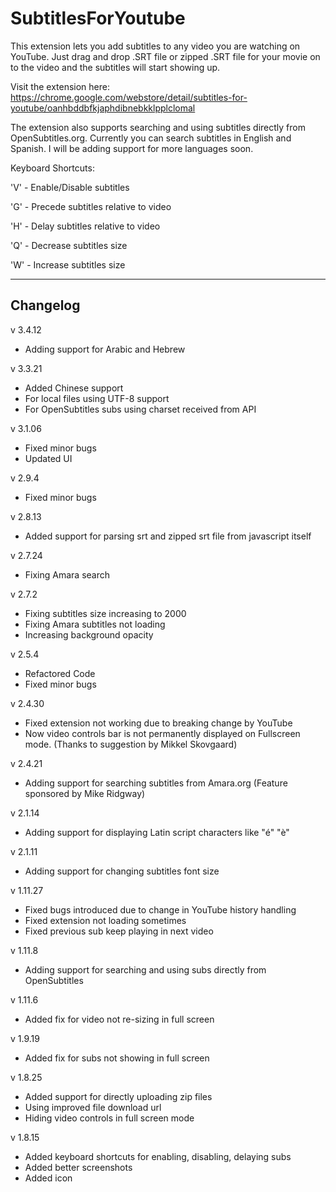 SubtitlesForYoutube
===================

This extension lets you add subtitles to any video you are watching on YouTube. Just drag and drop .SRT file or zipped .SRT file for your movie on to the video and the subtitles will start showing up.

Visit the extension here: https://chrome.google.com/webstore/detail/subtitles-for-youtube/oanhbddbfkjaphdibnebkklpplclomal

The extension also supports searching and using subtitles directly from OpenSubtitles.org. Currently you can search subtitles in English and Spanish. I will be adding support for more languages soon.

Keyboard Shortcuts:

'V' - Enable/Disable subtitles

'G' - Precede subtitles relative to video

'H' - Delay subtitles relative to video

'Q' - Decrease subtitles size

'W' - Increase subtitles size

------------
Changelog
------------
v 3.4.12
+ Adding support for Arabic and Hebrew

v 3.3.21
+ Added Chinese support
+ For local files using UTF-8 support
+ For OpenSubtitles subs using charset
   received from API

v 3.1.06
+ Fixed minor bugs
+ Updated UI

v 2.9.4
+ Fixed minor bugs

v 2.8.13
+ Added support for parsing srt and zipped srt file from javascript itself

v 2.7.24
+ Fixing Amara search

v 2.7.2
+ Fixing subtitles size increasing to 2000
+ Fixing Amara subtitles not loading
+ Increasing background opacity

v 2.5.4
+ Refactored Code
+ Fixed minor bugs

v 2.4.30
+ Fixed extension not working due to breaking change by YouTube
+ Now video controls bar is not permanently displayed on Fullscreen mode. (Thanks to suggestion by Mikkel Skovgaard)

v 2.4.21
+ Adding support for searching subtitles from Amara.org (Feature sponsored by Mike Ridgway)

v 2.1.14
+ Adding support for displaying Latin script characters like "é" "è"

v 2.1.11
+ Adding support for changing subtitles font size

v 1.11.27
+ Fixed bugs introduced due to change in YouTube history handling
+ Fixed extension not loading sometimes
+ Fixed previous sub keep playing in next video

v 1.11.8
+ Adding support for searching and using subs directly from OpenSubtitles

v 1.11.6
+ Added fix for video not re-sizing in full screen

v 1.9.19
+ Added fix for subs not showing in full screen

v 1.8.25
+ Added support for directly uploading zip files
+ Using improved file download url
+ Hiding video controls in full screen mode

v 1.8.15
+ Added keyboard shortcuts for enabling, disabling, delaying subs
+ Added better screenshots
+ Added icon
